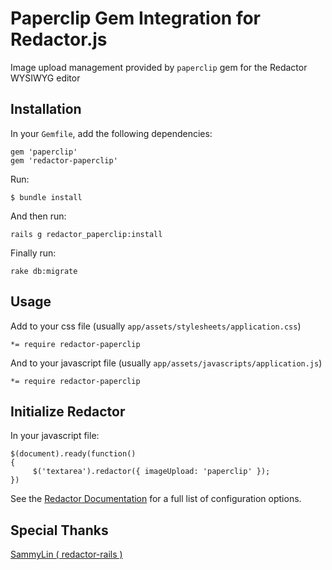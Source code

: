 # Paperclip Gem Integration for Redactor.js

Image upload management provided by `paperclip` gem for the Redactor WYSIWYG editor


## Installation

In your `Gemfile`, add the following dependencies:
    
    gem 'paperclip'
    gem 'redactor-paperclip'

Run:
    
    $ bundle install


And then run:
    
    rails g redactor_paperclip:install


Finally run:
    
    rake db:migrate


## Usage

Add to your css file (usually `app/assets/stylesheets/application.css`)
    
    *= require redactor-paperclip


And to your javascript file (usually `app/assets/javascripts/application.js`)
    
    *= require redactor-paperclip


## Initialize Redactor    
    
In your javascript file:

    $(document).ready(function()
    {
         $('textarea').redactor({ imageUpload: 'paperclip' });
    })        

See the [Redactor Documentation](http://redactorjs.com/docs/settings/) for a full list of configuration options.

## Special Thanks
[SammyLin ( redactor-rails )](https://github.com/SammyLin/redactor-rails)